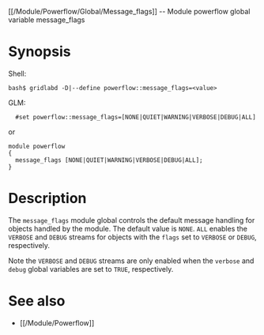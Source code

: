 [[/Module/Powerflow/Global/Message_flags]] -- Module powerflow global variable message_flags

# Synopsis

Shell:

~~~
bash$ gridlabd -D|--define powerflow::message_flags=<value>
~~~

GLM:

~~~
  #set powerflow::message_flags=[NONE|QUIET|WARNING|VERBOSE|DEBUG|ALL]
~~~

or

~~~
module powerflow
{
  message_flags [NONE|QUIET|WARNING|VERBOSE|DEBUG|ALL];
}
~~~

# Description

The `message_flags` module global controls the default message handling for objects handled by the module.  The default value is `NONE`.  `ALL` enables the `VERBOSE` and `DEBUG` streams for objects with the `flags` set to `VERBOSE` or `DEBUG`, respectively.

Note the `VERBOSE` and `DEBUG` streams are only enabled when the `verbose` and `debug` global variables are set to `TRUE`, respectively.

# See also

* [[/Module/Powerflow]]
